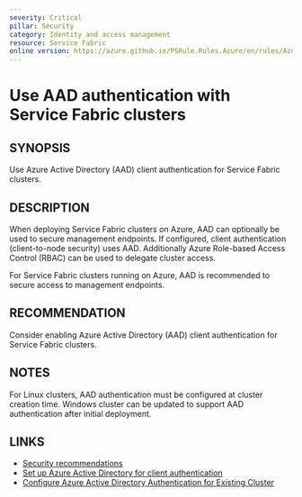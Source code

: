 ```yaml
---
severity: Critical
pillar: Security
category: Identity and access management
resource: Service Fabric
online version: https://azure.github.io/PSRule.Rules.Azure/en/rules/Azure.ServiceFabric.AAD/
---
```


# Use AAD authentication with Service Fabric clusters

## SYNOPSIS

Use Azure Active Directory (AAD) client authentication for Service Fabric clusters.

## DESCRIPTION

When deploying Service Fabric clusters on Azure, AAD can optionally be used to secure management endpoints.
If configured, client authentication (client-to-node security) uses AAD.
Additionally Azure Role-based Access Control (RBAC) can be used to delegate cluster access.

For Service Fabric clusters running on Azure, AAD is recommended to secure access to management endpoints.

## RECOMMENDATION

Consider enabling Azure Active Directory (AAD) client authentication for Service Fabric clusters.

## NOTES

For Linux clusters, AAD authentication must be configured at cluster creation time.
Windows cluster can be updated to support AAD authentication after initial deployment.

## LINKS

- [Security recommendations](https://learn.microsoft.com/azure/service-fabric/service-fabric-cluster-security#security-recommendations)
- [Set up Azure Active Directory for client authentication](https://learn.microsoft.com/azure/service-fabric/service-fabric-cluster-creation-setup-aad)
- [Configure Azure Active Directory Authentication for Existing Cluster](https://github.com/Azure/Service-Fabric-Troubleshooting-Guides/blob/master/Security/Configure%20Azure%20Active%20Directory%20Authentication%20for%20Existing%20Cluster.md)
